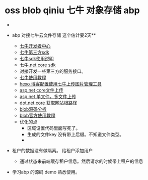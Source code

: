 # oss blob qiniu 七牛 对象存储 abp 

- 
- abp 对接七牛云文件存储 这个估计要2天**
  - [七牛开发者中心](https://developer.qiniu.com/kodo)
  - [七牛第三方sdk](https://github.com/qiniu/csharp-sdk)
  - [七牛sdk使用说明](https://developer.qiniu.com/kodo/1237/csharp)
  - [七牛.net core sdk](https://www.cnblogs.com/omango/p/8447480.html)
  - 对接开发一些第三方的服务接口。
  - [七牛使用教程](https://blog.csdn.net/guoer9973/article/details/44410959)
  - [hexo 博客配置使用七牛上传图片管理工具](https://marvae.github.io/2017-12-01/qiqiu/)
  - [asp.net core文件上传](https://blog.csdn.net/wf824284257/article/details/102880064)
  - [asp.net  单文件，多文件上传](https://www.cnblogs.com/Can-daydayup/p/12637100.html)
  - [dot.net core  获取网站根路径](https://www.cnblogs.com/wintertone/p/12906464.html)
  - [blob源码分析](https://www.cnblogs.com/myzony/p/13387382.html)
  - [blob官方使用教程](https://docs.abp.io/zh-Hans/abp/3.2/Blob-Storing)
  - 优化的点
    - 区域设置代码里面写死了。
    - 生成的文件key 没有带上后缀。不知道文件类型。
    - 
- 租户的数据没有做隔离。 给租户添加用户

  - 通过状态来前端缓存租户信息。然后请求的时候带上租户的信息
- 学习abp 的源码 demo 熟悉使用。